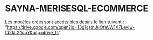 # SAYNA-MERISESQL-ECOMMERCE

Les modèles créés sont accéssibles depuis le lien suivant : 
"https://drive.google.com/open?id=13g1gsmJuOfaVW1X7LevIw-fd2kLXYo5Y&usp=drive_fs"
